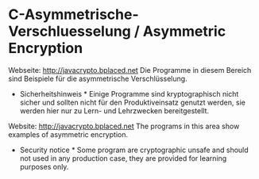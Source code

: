 # C-Asymmetrische-Verschluesselung / Asymmetric Encryption

Webseite: http://javacrypto.bplaced.net Die Programme in diesem Bereich sind Beispiele für die asymmetrische Verschlüsselung.

* Sicherheitshinweis * Einige Programme sind kryptographisch nicht sicher und sollten nicht für den Produktiveinsatz genutzt werden, sie werden hier nur zu Lern- und Lehrzwecken bereitgestellt.

Website: http://javacrypto.bplaced.net The programs in this area show examples of asymmetric encryption.

* Security notice * Some program are cryptographic unsafe and should not used in any production case, they are provided for learning purposes only.
